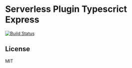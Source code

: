 # Serverless Plugin Typescrict Express

[![Build Status](https://travis-ci.org/joemccann/dillinger.svg?branch=master)](https://travis-ci.org/joemccann/dillinger)


License
----
MIT

   [Create Serverless Application with Express and Typescript — Part 1]: https://medium.com/@eliasjcjunior/create-serverless-application-with-express-and-typescript-a4c0c25060b2
   [ExpressJS]: https://expressjs.com/
   [Typescript]: https://www.typescriptlang.org/index.html#download-links
   [NodeJS]: https://nodejs.org/en/download/
   [Serverless Framework]: https://serverless.com/
